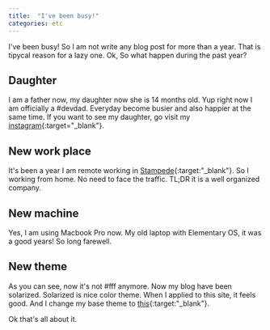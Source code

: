 ```yaml
---
title:  "I've been busy!"
categories: etc
---
```


I've been busy! So I am not write any blog post for more than a year. That is tipycal reason for a lazy one. Ok, So what happen during the past year?

## Daughter
I am a father now, my daughter now she is 14 months old. Yup right now I am officially a #devdad. Everyday become busier and also happier at the same time. If you want to see my daughter, go visit my [instagram](https://www.instagram.com/tonnevlysanjaya/){:target="_blank"}.

## New work place
It's been a year I am remote working in [Stampede](http://stampede-design.com){:target:"_blank"}. So I working from home. No need to face the traffic. TL;DR it is a well organized company.

## New machine
Yes, I am using Macbook Pro now. My old laptop with Elementary OS, it was a good years! So long farewell.

## New theme
As you can see, now it's not #fff anymore. Now my blog have been solarized. Solarized is nice color theme. When I applied to this site, it feels good. And I change my base theme to [this](https://github.com/getmicah/getmicah.github.io){:target:"_blank"}.

Ok that's all about it.
